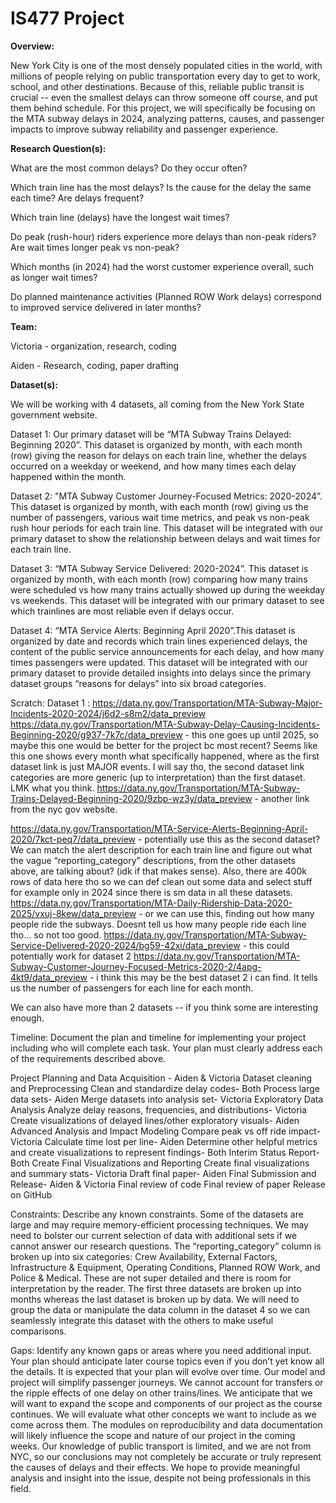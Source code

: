 # IS477 Project

**Overview:**

New York City is one of the most densely populated cities in the world, with millions of people relying on public transportation every day to get to work, school, and other destinations. Because of this, reliable public transit is crucial -- even the smallest delays can throw someone off course, and put them behind schedule. For this project, we will specifically be focusing on the MTA subway delays in 2024, analyzing patterns, causes, and passenger impacts to improve subway reliability and passenger experience. 

**Research Question(s):**

What are the most common delays? Do they occur often? 

Which train line has the most delays? Is the cause for the delay the same each time? Are delays frequent? 

Which train line (delays) have the longest wait times? 

Do peak (rush-hour) riders experience more delays than non-peak riders? Are wait times longer peak vs non-peak?

Which months (in 2024) had the worst customer experience overall, such as longer wait times? 

Do planned maintenance activities (Planned ROW Work delays) correspond to improved service delivered in later months? 


**Team:**

Victoria - organization, research, coding 

Aiden - Research, coding, paper drafting

**Dataset(s):**

We will be working with 4 datasets, all coming from the New York State government website.

Dataset 1: Our primary dataset will be “MTA Subway Trains Delayed: Beginning 2020”. This dataset is organized by month, with each month (row) giving the reason for delays on each train line, whether the delays occurred on a weekday or weekend, and how many times each delay happened within the month.

Dataset 2: "MTA Subway Customer Journey-Focused Metrics: 2020-2024”. This dataset is organized by month, with each month (row) giving us the number of passengers, various wait time metrics, and peak vs non-peak rush hour periods for each train line.  This dataset will be integrated with our primary dataset to show the relationship between delays and wait times for each train line. 

Dataset 3: “MTA Subway Service Delivered: 2020-2024”. This dataset is organized by month, with each month (row) comparing how many trains were scheduled vs how many trains actually showed up during the weekday vs weekends. This dataset will be integrated with our primary dataset to see which trainlines are most reliable even if delays occur. 

Dataset 4: “MTA Service Alerts: Beginning April 2020”.This dataset is organized by date and records which train lines experienced delays, the content of the public service announcements for each delay, and how many times passengers were updated. This dataset will be integrated with our primary dataset to provide detailed insights into delays since the primary dataset groups “reasons for delays” into six broad categories.

Scratch: 
Dataset 1 : https://data.ny.gov/Transportation/MTA-Subway-Major-Incidents-2020-2024/j6d2-s8m2/data_preview  
https://data.ny.gov/Transportation/MTA-Subway-Delay-Causing-Incidents-Beginning-2020/g937-7k7c/data_preview - this one goes up until 2025, so maybe this one would be better for the project bc most recent? Seems like this one shows every month what specifically happened, where as the first dataset link is just MAJOR events. I will say tho, the second dataset link categories are more generic (up to interpretation) than the first dataset. LMK what you think. 
https://data.ny.gov/Transportation/MTA-Subway-Trains-Delayed-Beginning-2020/9zbp-wz3y/data_preview - another link from the nyc gov website. 


https://data.ny.gov/Transportation/MTA-Service-Alerts-Beginning-April-2020/7kct-peq7/data_preview - potentially use this as the second dataset? We can match the alert description for each train line and figure out what the vague “reporting_category” descriptions, from the other datasets above,  are talking about? (idk if that makes sense). 
Also, there are 400k rows of data here tho so we can def clean out some data and select stuff for example only in 2024 since there is sm data in all these datasets. 
https://data.ny.gov/Transportation/MTA-Daily-Ridership-Data-2020-2025/vxuj-8kew/data_preview - or we can use this, finding out how many people ride the subways. Doesnt tell us how many people ride each line tho… so not too good. 
https://data.ny.gov/Transportation/MTA-Subway-Service-Delivered-2020-2024/bg59-42xi/data_preview - this could potentially work for dataset 2
https://data.ny.gov/Transportation/MTA-Subway-Customer-Journey-Focused-Metrics-2020-2/4apg-4kt9/data_preview - i think this may be the best dataset 2 i can find. It tells us the number of passengers for each line for each month. 

We can also have more than 2 datasets -- if you think some are interesting enough. 





Timeline: Document the plan and timeline for implementing your project including who will complete each task. Your plan must clearly address each of the requirements described above.

Project Planning and Data Acquisition - Aiden & Victoria
    Dataset cleaning and Preprocessing
    Clean and standardize delay codes- Both
    Process large data sets- Aiden
    Merge datasets into analysis set- Victoria
    Exploratory Data Analysis
    Analyze delay reasons, frequencies, and distributions- Victoria
    Create visualizations of delayed lines/other exploratory visuals- Aiden
    Advanced Analysis and Impact Modeling
    Compare peak vs off ride impact- Victoria
    Calculate time lost per line- Aiden
    Determine other helpful metrics and create visualizations to represent findings- Both
    Interim Status Report- Both
    Create Final Visualizations and Reporting
    Create final visualizations and summary stats- Victoria
    Draft final paper- Aiden
    Final Submission and Release- Aiden & Victoria
    Final review of code
    Final review of paper
    Release on GitHub


Constraints: Describe any known constraints.
Some of the datasets are large and may require memory-efficient processing techniques.
We may need to bolster our current selection of data with additional sets if we cannot answer our research questions. 
The “reporting_category” column is broken up into six categories: Crew Availability, External Factors, Infrastructure & Equipment, Operating Conditions, Planned ROW Work, and Police & Medical. These are not super detailed and there is room for interpretation by the reader. 
The first three datasets are broken up into months whereas the last dataset is broken up by data. We will need to group the data or manipulate the data column in the dataset 4 so we can seamlessly integrate this dataset with the others to make useful comparisons. 

Gaps: Identify any known gaps or areas where you need additional input.
Your plan should anticipate later course topics even if you don’t yet know all the details. It is expected that your plan will evolve over time.
Our model and project will simplify passenger journeys. We cannot account for transfers or the ripple effects of one delay on other trains/lines. 
We anticipate that we will want to expand the scope and components of our project as the course continues. We will evaluate what other concepts we want to include as we come across them. The modules on reproducibility and data documentation will likely influence the scope and nature of our project in the coming weeks.
Our knowledge of public transport is limited, and we are not from NYC, so our conclusions may not completely be accurate or truly represent the causes of delays and their effects. We hope to provide meaningful analysis and insight into the issue, despite not being professionals in this field.










